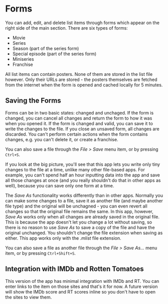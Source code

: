 # Forms

You can add, edit, and delete list items through forms which appear on the right side of the main section. There are six types of forms:

* Movie
* Series
* Season \(part of the series form\)
* Special episode \(part of the series form\)
* Miniseries
* Franchise

All list items can contain posters. None of them are stored in the list file however. Only their URLs are stored - the posters themselves are fetched from the internet when the form is opened and cached locally for 5 minutes.

## Saving the Forms

Forms can be in two basic states: changed and unchaged. If the form is changed, you can cancel all changes and return the form to how it was when you opened it. If the form is changed and valid, you can save it to write the changes to the file. If you close an unsaved form, all changes are discarded. You can't perform certain actions when the form contains changes, e.g. you can't delete it, or create a franchise.

You can also save a file through the _File &gt; Save_ menu item, or by pressing `Ctrl+S`.

If you look at the big picture, you'll see that this app lets you write only tiny changes to the file at a time, unlike many other file-based apps. For example, you can't spend half an hour inputting data into the app and save all those changes at once \(and you really shouldn't do that in other apps as well\), because you can save only one form at a time.

The _Save As_ functionality works differently than in other apps. Normally you can make some changes to a file, save it as another file \(and maybe another file type\) and the original will be unchagned - you can even revert all changes so that the original file remains the same. In this app, however, _Save As_ works only when all changes are already saved in the original file. This is because the app doesn't let you change a lot without saving, so there is no reason to use _Save As_ to save a copy of the file and have the original unchanged. You shouldn't change the file extension when saving as either. This app works only with the _.mlist_ file extension.

You can also save a file as another file through the _File &gt; Save As..._ menu item, or by pressing `Ctrl+Shift+S`.

## Integration with IMDb and Rotten Tomatoes

This version of the app has minimal integration with IMDb and RT. You can enter links to the item on those sites and that's it for now. A future version will show the IMDb score and RT scores inline so you don't have to open the sites to view them.

